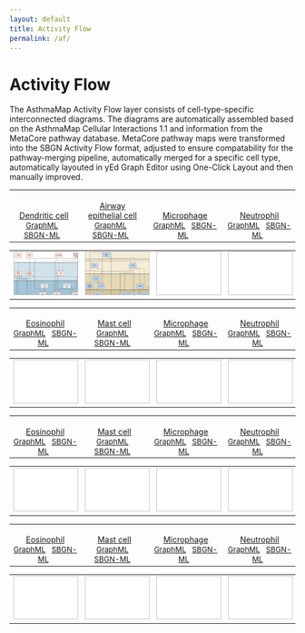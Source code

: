 ```yaml
---
layout: default
title: Activity Flow
permalink: /af/
---
```


# Activity Flow

The AsthmaMap Activity Flow layer consists of cell-type-specific interconnected diagrams. The diagrams are automatically assembled based on the AsthmaMap Cellular Interactions 1.1 and information from the MetaCore pathway database. MetaCore pathway maps were transformed into the SBGN Activity Flow format, adjusted to ensure compatability for the pathway-merging pipeline, automatically merged for a specific cell type, automatically layouted in yEd Graph Editor using One-Click Layout and then manually improved.

<!--Row #1-->
<table>
    <tr valign="bottom">
      <td style="width: 225px;" align="center"> <a href="/images/af/F001-DendriticCell.svg"><br />Dendritic cell</a> <br /> <font size="2"> 
<a href="/images/af/F001-DendriticCell.graphml">GraphML</a> &nbsp;
<a href="/images/af/F001-DendriticCell.sbgn">SBGN-ML</a> &nbsp;
</font> </td>
      <td style="width: 225px;" align="center"> <a href="/images/af/F002-AirwayEpithelialCell.svg"><br />Airway epithelial cell</a> <br /> <font size="2"> 
<a href="/images/af/F002-AirwayEpithelialCell.graphml">GraphML</a> &nbsp; 
<a href="/images/af/F002-AirwayEpithelialCell.sbgn">SBGN-ML</a> &nbsp; 
</font> </td>
      <td style="width: 225px;" align="center"> <a href="/af/microphage.svg"><br />Microphage</a> <br /> <font size="2"> 
<a href="/af/microphage.graphml">GraphML</a> &nbsp;
<a href="/af/microphage.sbgn">SBGN-ML</a> &nbsp;
</font> </td>
      <td style="width: 225px;" align="center"> <a href="/af/neutrophil.svg"><br />Neutrophil</a> <br /> <font size="2"> 
<a href="/af/neutrophil.graphml">GraphML</a> &nbsp;
<a href="/af/neutrophil.sbgn">SBGN-ML</a> &nbsp;
</font> </td>
    </tr>
</table>
<table>
    <tr>
      <td style="width: 225px;" align="center"><a href="/images/af/F001-DendriticCell.svg"><img src="/images/af/F001-DendriticCell-cut.png" style="border: #c6c6c6 1px solid; width: 195px;"/></a></td>
      <td style="width: 225px;" align="center"><a href="/images/af/F002-AirwayEpithelialCell.svg"><img src="/images/af/F002-AirwayEpithelialCell-cut.png" style="border: #c6c6c6 1px solid; width: 195px;"/></a></td>
      <td style="width: 225px;" align="center"><a href="/af/microphage.svg"><img src="/images/af/F000-empty-cut.png" style="border: #c6c6c6 1px solid; width: 195px;"/></a></td>
      <td style="width: 225px;" align="center"><a href="/af/neutrophil.svg"><img src="/images/af/F000-empty-cut.png" style="border: #c6c6c6 1px solid; width: 195px;"/></a></td>
    </tr>
</table>

<!--Row #2-->
<table>
    <tr valign="bottom">
      <td style="width: 225px;" align="center"> <a href="/af/eosinophil.svg"><br />Eosinophil</a> <br /> <font size="2"> 
<a href="/af/eosinophil.graphml" target="_blank">GraphML</a> &nbsp;
<a href="/af/eosinophil.sbgn" target="_blank">SBGN-ML</a> &nbsp;
</font> </td>
      <td style="width: 225px;" align="center"> <a href="/af/mastcell.svg"><br />Mast cell</a> <br /> <font size="2"> 
<a href="/af/mastcell.graphml" target="_blank">GraphML</a> &nbsp; 
<a href="/af/mastcell.sbgn" target="_blank">SBGN-ML</a> &nbsp; 
</font> </td>
      <td style="width: 225px;" align="center"> <a href="/af/microphage.svg"><br />Microphage</a> <br /> <font size="2"> 
<a href="/af/microphage.graphml" target="_blank">GraphML</a> &nbsp;
<a href="/af/microphage.sbgn" target="_blank">SBGN-ML</a> &nbsp;
</font> </td>
      <td style="width: 225px;" align="center"> <a href="/af/neutrophil.svg"><br />Neutrophil</a> <br /> <font size="2"> 
<a href="/af/neutrophil.graphml" target="_blank">GraphML</a> &nbsp;
<a href="/af/neutrophil.sbgn" target="_blank">SBGN-ML</a> &nbsp;
</font> </td>
    </tr>
</table>
<table>
    <tr>
      <td style="width: 225px;" align="center"><a href="/af/eosinophil.svg"><img src="/images/af/F000-empty-cut.png" style="border: #c6c6c6 1px solid; width: 195px;"/></a></td>
      <td style="width: 225px;" align="center"><a href="/af/mastcell.svg"><img src="/images/af/F000-empty-cut.png" style="border: #c6c6c6 1px solid; width: 195px;"/></a></td>
      <td style="width: 225px;" align="center"><a href="/af/microphage.svg"><img src="/images/af/F000-empty-cut.png" style="border: #c6c6c6 1px solid; width: 195px;"/></a></td>
      <td style="width: 225px;" align="center"><a href="/af/neutrophil.svg"><img src="/images/af/F000-empty-cut.png" style="border: #c6c6c6 1px solid; width: 195px;"/></a></td>
    </tr>
</table>


<!--Row #3-->
<table>
    <tr valign="bottom">
      <td style="width: 225px;" align="center"> <a href="/af/eosinophil.svg"><br />Eosinophil</a> <br /> <font size="2"> 
<a href="/af/eosinophil.graphml" target="_blank">GraphML</a> &nbsp;
<a href="/af/eosinophil.sbgn" target="_blank">SBGN-ML</a> &nbsp;
</font> </td>
      <td style="width: 225px;" align="center"> <a href="/af/mastcell.svg"><br />Mast cell</a> <br /> <font size="2"> 
<a href="/af/mastcell.graphml" target="_blank">GraphML</a> &nbsp; 
<a href="/af/mastcell.sbgn" target="_blank">SBGN-ML</a> &nbsp; 
</font> </td>
      <td style="width: 225px;" align="center"> <a href="/af/microphage.svg"><br />Microphage</a> <br /> <font size="2"> 
<a href="/af/microphage.graphml" target="_blank">GraphML</a> &nbsp;
<a href="/af/microphage.sbgn" target="_blank">SBGN-ML</a> &nbsp;
</font> </td>
      <td style="width: 225px;" align="center"> <a href="/af/neutrophil.svg"><br />Neutrophil</a> <br /> <font size="2"> 
<a href="/af/neutrophil.graphml" target="_blank">GraphML</a> &nbsp;
<a href="/af/neutrophil.sbgn" target="_blank">SBGN-ML</a> &nbsp;
</font> </td>
    </tr>
</table>
<table>
    <tr>
      <td style="width: 225px;" align="center"><a href="/af/eosinophil.svg"><img src="/images/af/F000-empty-cut.png" style="border: #c6c6c6 1px solid; width: 195px;"/></a></td>
      <td style="width: 225px;" align="center"><a href="/af/mastcell.svg"><img src="/images/af/F000-empty-cut.png" style="border: #c6c6c6 1px solid; width: 195px;"/></a></td>
      <td style="width: 225px;" align="center"><a href="/af/microphage.svg"><img src="/images/af/F000-empty-cut.png" style="border: #c6c6c6 1px solid; width: 195px;"/></a></td>
      <td style="width: 225px;" align="center"><a href="/af/neutrophil.svg"><img src="/images/af/F000-empty-cut.png" style="border: #c6c6c6 1px solid; width: 195px;"/></a></td>
    </tr>
</table>


<!--Row #4-->
<table>
    <tr valign="bottom">
      <td style="width: 225px;" align="center"> <a href="/af/eosinophil.svg"><br />Eosinophil</a> <br /> <font size="2"> 
<a href="/af/eosinophil.graphml" target="_blank">GraphML</a> &nbsp;
<a href="/af/eosinophil.sbgn" target="_blank">SBGN-ML</a> &nbsp;
</font> </td>
      <td style="width: 225px;" align="center"> <a href="/af/mastcell.svg"><br />Mast cell</a> <br /> <font size="2"> 
<a href="/af/mastcell.graphml" target="_blank">GraphML</a> &nbsp; 
<a href="/af/mastcell.sbgn" target="_blank">SBGN-ML</a> &nbsp; 
</font> </td>
      <td style="width: 225px;" align="center"> <a href="/af/microphage.svg"><br />Microphage</a> <br /> <font size="2"> 
<a href="/af/microphage.graphml" target="_blank">GraphML</a> &nbsp;
<a href="/af/microphage.sbgn" target="_blank">SBGN-ML</a> &nbsp;
</font> </td>
      <td style="width: 225px;" align="center"> <a href="/af/neutrophil.svg"><br />Neutrophil</a> <br /> <font size="2"> 
<a href="/af/neutrophil.graphml" target="_blank">GraphML</a> &nbsp;
<a href="/af/neutrophil.sbgn" target="_blank">SBGN-ML</a> &nbsp;
</font> </td>
    </tr>
</table>
<table>
    <tr>
      <td style="width: 225px;" align="center"><a href="/af/eosinophil.svg"><img src="/images/af/F000-empty-cut.png" style="border: #c6c6c6 1px solid; width: 195px;"/></a></td>
      <td style="width: 225px;" align="center"><a href="/af/mastcell.svg"><img src="/images/af/F000-empty-cut.png" style="border: #c6c6c6 1px solid; width: 195px;"/></a></td>
      <td style="width: 225px;" align="center"><a href="/af/microphage.svg"><img src="/images/af/F000-empty-cut.png" style="border: #c6c6c6 1px solid; width: 195px;"/></a></td>
      <td style="width: 225px;" align="center"><a href="/af/neutrophil.svg"><img src="/images/af/F000-empty-cut.png" style="border: #c6c6c6 1px solid; width: 195px;"/></a></td>
    </tr>
</table>

